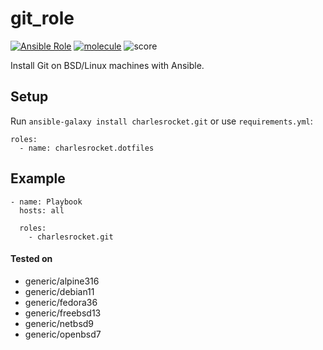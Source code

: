 # git_role
[![Ansible Role](https://img.shields.io/ansible/role/60363)](https://galaxy.ansible.com/charlesrocket/git)
[![molecule](https://github.com/charlesrocket/git_role/actions/workflows/molecule.yml/badge.svg?branch=master&event=push)](https://github.com/charlesrocket/git_role/actions/workflows/molecule.yml)
![score](https://img.shields.io/ansible/quality/60363)

Install Git on BSD/Linux machines with Ansible.

## Setup

Run `ansible-galaxy install charlesrocket.git` or use `requirements.yml`:

```
roles:
  - name: charlesrocket.dotfiles
```

## Example

```
- name: Playbook
  hosts: all

  roles:
    - charlesrocket.git
```

#### Tested on

- generic/alpine316
- generic/debian11
- generic/fedora36
- generic/freebsd13
- generic/netbsd9
- generic/openbsd7
